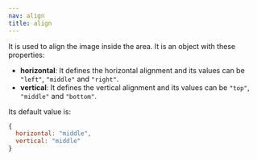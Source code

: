 ```yaml
---
nav: align
title: align
---
```


It is used to align the image inside the area. It is an object with these properties:

- **horizontal**: It defines the horizontal alignment and its values can be `"left"`, `"middle"` and `"right"`.
- **vertical**: It defines the vertical alignment and its values can be `"top"`, `"middle"` and `"bottom"`.

Its default value is:

```javascript
{
  horizontal: "middle",
  vertical: "middle"
}
```
